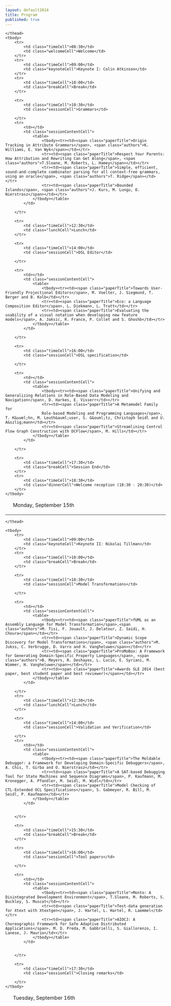 ```yaml
---
layout: default2014
title: Program
published: true
---
```

<table class="timetable">
    <thead>
        <tr>
            <td></td>
            <td class="dayCell">Monday, September 15th</td>
        </tr>
        
    </thead>
    <tbody>
        <tr>
            <td class="timeCell">08:30</td>
            <td class="welcomeCell">Welcome</td>
        </tr>
        <tr>
            <td class="timeCell">09:00</td>
            <td class="keynoteCell">Keynote I: Colin Atkinson</td>
        </tr>
        <tr>
            <td class="timeCell">10:00</td>
            <td class="breakCell">Break</td>
        </tr>

        <tr>
            <td class="timeCell">10:30</td>
            <td class="sessionCell">Grammars</td>
            
        </tr>
        <tr>
            <td></td>
            <td class="sessionContentCell">
                <table>
                    <tbody><tr><td><span class="paperTitle">Origin Tracking in Attribute Grammars</span>, <span class="authors">K. Williams, E. Van Wyk</span></td></tr>
                    <tr><td><span class="paperTitle">Respect Your Parents: How Attribution and Rewriting Can Get Along</span>, <span class="authors">T.Sloane, M. Roberts, L. Hamey</span></td></tr>
                    <tr><td><span class="paperTitle">Simple, efficient, sound-and-complete combinator parsing for all context-free grammars, using an oracle</span>, <span class="authors">T. Ridge</span></td></tr>
                    <tr><td><span class="paperTitle">Bounded Islands</span>, <span class="authors">J. Kurs, M. Lungu, O. Nierstrasz</span></td></tr>
                </tbody></table>
            </td>
            
        </tr>

        <tr>
            <td class="timeCell">12:30</td>
            <td class="lunchCell">Lunch</td>
        </tr>

        <tr>
            <td class="timeCell">14:00</td>
            <td class="sessionCell">DSL Editor</td>
            
        </tr>

        <tr>
            <td></td>
            <td class="sessionContentCell">
                <table>                 
                    <tbody><tr><td><span class="paperTitle">Towards User-Friendly Projectional Editors</span>, M. Voelter, J. Siegmund, T. Berger and B. Kolb</td></tr>
                    <tr><td><span class="paperTitle">Eco: a Language Composition Editor</span>, L. Diekmann, L. Tratt</td></tr>
                    <tr><td><span class="paperTitle">Evaluating the usability of a visual notation when developing new feature models</span>, A. Jaksic, R. France, P. Collet and S. Ghoshb</td></tr>
                </tbody></table>
            </td>
            
        </tr>

        <tr>
            <td class="timeCell">16:00</td>
            <td class="sessionCell">DSL specification</td>          
            
        </tr>

        <tr>
            <td></td>
            <td class="sessionContentCell">
                <table>
                    <tbody><tr><td><span class="paperTitle">Unifying and Generalizing Relations in Role-Based Data Modeling and Navigation</span>, D. Harkes, E. Visserr</td></tr>
                    <tr><td><span class="paperTitle">A Metamodel Family for
					Role-based Modeling and Programming Languages</span>, T. K&uuml;hn, M. Leuth&auml;user, S. G&ouml;tz, Christoph Seidl and U. A&szlig;mann</td></tr>
                    <tr><td><span class="paperTitle">Streamlining Control Flow Graph Construction with DCFlow</span>, M. Hills</td></tr>
                </tbody></table>
            </td>
            
        </tr>

        <tr>
            <td class="timeCell">17:30</td>
            <td class="breakCell">Session End</td>
        </tr>
        <tr>
            <td class="timeCell">18:30</td>
            <td class="dinnerCell">Welcome reception (18:30 - 20:30)</td>
        </tr>
    </tbody>
</table>

<hr>

<table class="timetable">
    <thead>
        <tr>
            <td></td>
            <td class="dayCell" id="gpceSleAnchorTuesday">Tuesday, September 16th</td>
        </tr>
        
    </thead>

    <tbody>
        <tr>
            <td class="timeCell">09:00</td>
            <td class="keynoteCell">Keynote II: Nikolai Tillman</td>
        </tr>
        <tr>
            <td class="timeCell">10:00</td>
            <td class="breakCell">Break</td>
        </tr>

        <tr>
            <td class="timeCell">10:30</td>
            <td class="sessionCell">Model Transformations</td>
            
        </tr>

        <tr>
            <td></td>
            <td class="sessionContentCell">
                <table>
                    <tbody><tr><td><span class="paperTitle">fUML as an Assembly Language for Model Transformation</span>,<span class="authors">M. Tisi, F. Jouault, J. Delatour, Z. Saidi, H. Choura</span></td></tr>
                    <tr><td><span class="paperTitle">Dynamic Scope Discovery for Model Transformations</span>, <span class="authors">M. Jukss, C. Verbrugge, D. Varro and H. Vangheluwe</span></td></tr>
                    <tr><td><span class="paperTitle">ProMoBox: A Framework for Generating Domain-Specific Property Languages</span>, <span class="authors">B. Meyers, R. Deshayes, L. Lucio, E. Syriani, M. Wimmer, H. Vangheluwe</span></td></tr>
                    <tr><td><span class="paperTitle">Awards SLE 2014 (best paper, best student paper and best reviewer)</span></td></tr>
                </tbody></table>
            </td>
            
        </tr>
        <tr>
            <td class="timeCell">12:30</td>
            <td class="lunchCell">Lunch</td>
        </tr>

        <tr>
            <td class="timeCell">14:00</td>
            <td class="sessionCell">Validation and Verification</td>
            
        </tr>
        <tr>
            <td></td>
            <td class="sessionContentCell">
                <table>
                    <tbody><tr><td><span class="paperTitle">The Moldable Debugger: a Framework for Developing Domain-Specific Debuggers</span>, A. Chis, T. Girba and O. Nierstrasz</td></tr>
                    <tr><td><span class="paperTitle">A SAT-based Debugging Tool for State Machines and Sequence Diagrams</span>, P. Kaufmann, M. Kronegger, A. Pfandler, M. Seidl, M. Widl</td></tr> 
                    <tr><td><span class="paperTitle">Model Checking of CTL-Extended OCL Specifications</span>, S. Gabmeyer, R. Bill, M. Seidl, P. Kaufmann</td></tr>
                </tbody></table>    
            </td>

            
        </tr>

        <tr>
            <td class="timeCell">15:30</td>
            <td class="breakCell">Break</td>
        </tr>

        <tr>
            <td class="timeCell">16:00</td>
            <td class="sessionCell">Tool papers</td>
            
        </tr>

        <tr>
            <td></td>
            <td class="sessionContentCell">
                <table>
                    <tbody><tr><td><span class="paperTitle">Monto: A Disintegrated Development Environment</span>, T.Sloane, M. Roberts, S. Buckley, S. Muscat</td></tr>                
                    <tr><td><span class="paperTitle">Test-data generation for Xtext with Xtextgen</span>, J. Hartel, L. Hartel, R. Laemmel</td></tr>    
                    <tr><td><span class="paperTitle">AIOCJ: A Choreographic Framework for Safe Adaptive Distributed Applications</span>, M. D. Preda, M. Gabbrielli, S. Giallorenzo, I. Lanese, J. Maurio</td></tr> 
                </tbody></table>
            </td>

            
        </tr>

        <tr>
            <td class="timeCell">17:30</td>
            <td class="sessionCell">Closing remarks</td>
            
        </tr>
    </tbody>
</table>
